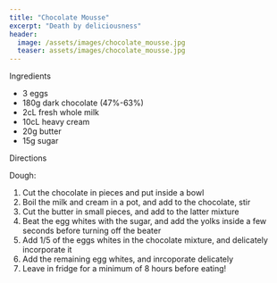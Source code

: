 ```yaml
---
title: "Chocolate Mousse"
excerpt: "Death by deliciousness"
header:
  image: /assets/images/chocolate_mousse.jpg
  teaser: assets/images/chocolate_mousse.jpg
---
```

Ingredients

* 3 eggs
* 180g dark chocolate (47%-63%)
* 2cL fresh whole milk 
* 10cL heavy cream 
* 20g butter
* 15g sugar

Directions

Dough: 
1. Cut the chocolate in pieces and put inside a bowl 
2. Boil the milk and cream in a pot, and add to the chocolate, stir
3. Cut the butter in small pieces, and add to the latter mixture 
4. Beat the egg whites with the sugar, and add the yolks inside a few seconds before turning off the beater 
5. Add 1/5 of the eggs whites in the chocolate mixture, and delicately incorporate it
6. Add the remaining egg whites, and inrcoporate delicately
7. Leave in fridge for a minimum of 8 hours before eating! 
